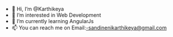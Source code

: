 - 👋 Hi, I’m @Karthikeya
- 👀 I’m interested in Web Development
- 🌱 I’m currently learning AngularJs
- 📫 You can reach me on Email:-sandinenikarthikeya@gmail.com



